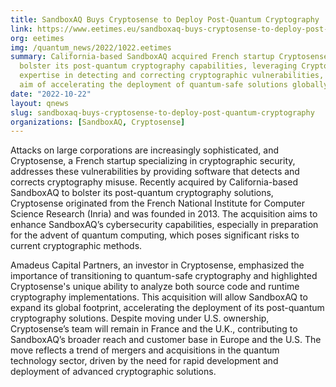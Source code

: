 ```yaml
---
title: SandboxAQ Buys Cryptosense to Deploy Post-Quantum Cryptography
link: https://www.eetimes.eu/sandboxaq-buys-cryptosense-to-deploy-post-quantum-cryptography/
org: eetimes
img: /quantum_news/2022/1022.eetimes
summary: California-based SandboxAQ acquired French startup Cryptosense to
  bolster its post-quantum cryptography capabilities, leveraging Cryptosense's
  expertise in detecting and correcting cryptographic vulnerabilities, with the
  aim of accelerating the deployment of quantum-safe solutions globally.
date: "2022-10-22"
layout: qnews
slug: sandboxaq-buys-cryptosense-to-deploy-post-quantum-cryptography
organizations: [SandboxAQ, Cryptosense]
---
```


Attacks on large corporations are increasingly sophisticated, and Cryptosense, a French startup specializing in cryptographic security, addresses these vulnerabilities by providing software that detects and corrects cryptography misuse. Recently acquired by California-based SandboxAQ to bolster its post-quantum cryptography solutions, Cryptosense originated from the French National Institute for Computer Science Research (Inria) and was founded in 2013. The acquisition aims to enhance SandboxAQ’s cybersecurity capabilities, especially in preparation for the advent of quantum computing, which poses significant risks to current cryptographic methods.

Amadeus Capital Partners, an investor in Cryptosense, emphasized the importance of transitioning to quantum-safe cryptography and highlighted Cryptosense's unique ability to analyze both source code and runtime cryptography implementations. This acquisition will allow SandboxAQ to expand its global footprint, accelerating the deployment of its post-quantum cryptography solutions. Despite moving under U.S. ownership, Cryptosense’s team will remain in France and the U.K., contributing to SandboxAQ’s broader reach and customer base in Europe and the U.S. The move reflects a trend of mergers and acquisitions in the quantum technology sector, driven by the need for rapid development and deployment of advanced cryptographic solutions.